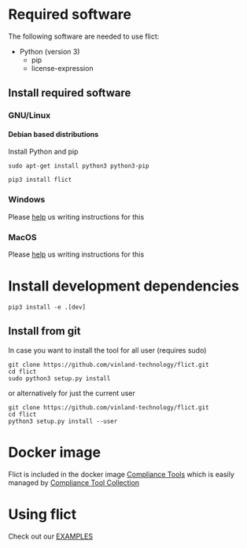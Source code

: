 <!--
SPDX-FileCopyrightText: 2020 Henrik Sandklef <hesa@sandklef.com>

SPDX-License-Identifier: GPL-3.0-or-later
-->


# Required software

The following software are needed to use flict:

- Python (version 3)
  - pip
  - license-expression

## Install required software

### GNU/Linux

#### Debian based distributions

Install Python and pip

```shell
sudo apt-get install python3 python3-pip
```

```shell
pip3 install flict
```

### Windows

Please [help](https://github.com/vinland-technology/flict/issues/26) us writing instructions for this

### MacOS

Please [help](https://github.com/vinland-technology/flict/issues/25) us writing instructions for this

# Install development dependencies

```shell
pip3 install -e .[dev]
```

## Install from git

In case you want to install the tool for all user (requires sudo)

```shell
git clone https://github.com/vinland-technology/flict.git
cd flict
sudo python3 setup.py install
```

or alternatively for just the current user

```shell
git clone https://github.com/vinland-technology/flict.git
cd flict
python3 setup.py install --user
```

# Docker image

Flict is included in the docker image [Compliance Tools](https://hub.docker.com/repository/docker/sandklef/compliance-tools) which is easily managed by [Compliance Tool Collection](https://github.com/vinland-technology/compliance-tool-collection)

# Using flict

Check out our [EXAMPLES](EXAMPLES.md)
